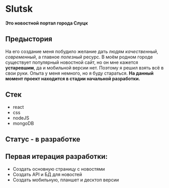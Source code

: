 # Slutsk
**Это новостной портал города Слуцк**

## Предыстория
На его создание меня побудило желание дать людям *качественный*, *современный*, а главное *полезный* ресурс.
В моём родном городе существует популярный новостной сайт, но он мне кажется **устаревшим**, да и мобильной версии нет.
Поэтому я решил взять всё в свои руки. Опыта у меня немного, но я буду стараться.
**На данный момент проект находится в стадии начальной разработки.**

## Стек
* react
* css
* nodeJS
* mongoDB

## Статус - в разработке

## Первая итерация разработки:
* Создать основную страницу с новостями
* Создать API и БД для новостей
* Создать мобильную, планшет и десктоп версии 

